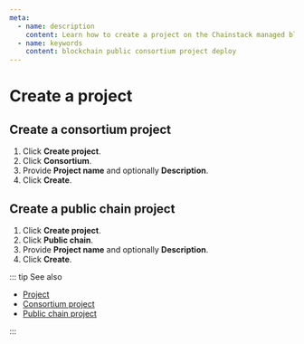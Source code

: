 ```yaml
---
meta:
  - name: description
    content: Learn how to create a project on the Chainstack managed blockchain services.
  - name: keywords
    content: blockchain public consortium project deploy
---
```


# Create a project

## Create a consortium project

1. Click **Create project**.
1. Click **Consortium**.
1. Provide **Project name** and optionally **Description**.
1. Click **Create**.

## Create a public chain project

1. Click **Create project**.
1. Click **Public chain**.
1. Provide **Project name** and optionally **Description**.
1. Click **Create**.

::: tip See also

* [Project](/glossary/project)
* [Consortium project](/glossary/consortium-project)
* [Public chain project](/glossary/public-chain-project)

:::
